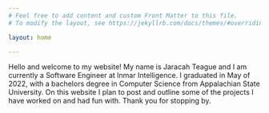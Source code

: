```yaml
---
# Feel free to add content and custom Front Matter to this file.
# To modify the layout, see https://jekyllrb.com/docs/themes/#overriding-theme-defaults

layout: home

---
```


Hello and welcome to my website! My name is Jaracah Teague and I am currently a Software Engineer at Inmar Intelligence. I graduated in May of 2022, with a bachelors degree in Computer Science from Appalachian State University. On this website I plan to post and outline some of the projects I have worked on and had fun with. Thank you for stopping by.
